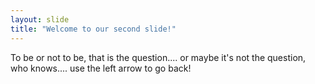 ```yaml
---
layout: slide
title: "Welcome to our second slide!"
---
```

To be or not to be, that is the question.... or maybe it's not the question, who knows....
use the left arrow to go back!
